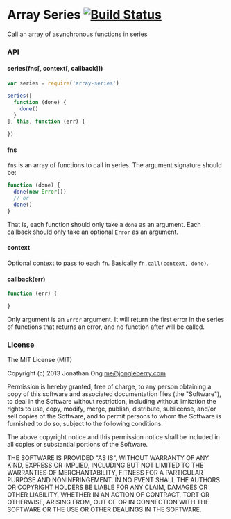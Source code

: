 # Array Series [![Build Status](https://travis-ci.org/jonathanong/array-series.png)](https://travis-ci.org/jonathanong/array-series)

Call an array of asynchronous functions in series

### API

#### series(fns[, context[, callback]])

```js
var series = require('array-series')

series([
  function (done) {
    done()
  }
], this, function (err) {

})
```

#### fns

`fns` is an array of functions to call in series.
The argument signature should be:

```js
function (done) {
  done(new Error())
  // or
  done()
}
```

That is, each function should only take a `done` as an argument.
Each callback should only take an optional `Error` as an argument.

#### context

Optional context to pass to each `fn`.
Basically `fn.call(context, done)`.

#### callback(err)

```js
function (err) {

}
```

Only argument is an `Error` argument.
It will return the first error in the series of functions that returns an error,
and no function after will be called.

### License

The MIT License (MIT)

Copyright (c) 2013 Jonathan Ong me@jongleberry.com

Permission is hereby granted, free of charge, to any person obtaining a copy
of this software and associated documentation files (the "Software"), to deal
in the Software without restriction, including without limitation the rights
to use, copy, modify, merge, publish, distribute, sublicense, and/or sell
copies of the Software, and to permit persons to whom the Software is
furnished to do so, subject to the following conditions:

The above copyright notice and this permission notice shall be included in
all copies or substantial portions of the Software.

THE SOFTWARE IS PROVIDED "AS IS", WITHOUT WARRANTY OF ANY KIND, EXPRESS OR
IMPLIED, INCLUDING BUT NOT LIMITED TO THE WARRANTIES OF MERCHANTABILITY,
FITNESS FOR A PARTICULAR PURPOSE AND NONINFRINGEMENT. IN NO EVENT SHALL THE
AUTHORS OR COPYRIGHT HOLDERS BE LIABLE FOR ANY CLAIM, DAMAGES OR OTHER
LIABILITY, WHETHER IN AN ACTION OF CONTRACT, TORT OR OTHERWISE, ARISING FROM,
OUT OF OR IN CONNECTION WITH THE SOFTWARE OR THE USE OR OTHER DEALINGS IN
THE SOFTWARE.